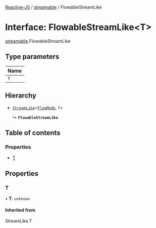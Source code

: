 [Reactive-JS](../README.md) / [streamable](../modules/streamable.md) / FlowableStreamLike

# Interface: FlowableStreamLike<T\>

[streamable](../modules/streamable.md).FlowableStreamLike

## Type parameters

| Name |
| :------ |
| `T` |

## Hierarchy

- [`StreamLike`](observable.StreamLike.md)<[`FlowMode`](../modules/streamable.md#flowmode), `T`\>

  ↳ **`FlowableStreamLike`**

## Table of contents

### Properties

- [T](streamable.FlowableStreamLike.md#t)

## Properties

### T

• **T**: `unknown`

#### Inherited from

StreamLike.T
